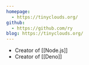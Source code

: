 ```yaml
---
homepage:
  - https://tinyclouds.org/
github:
  - https://github.com/ry
blog: https://tinyclouds.org/
---
```

- Creator of [[Node.js]]
- Creator of [[Deno]]